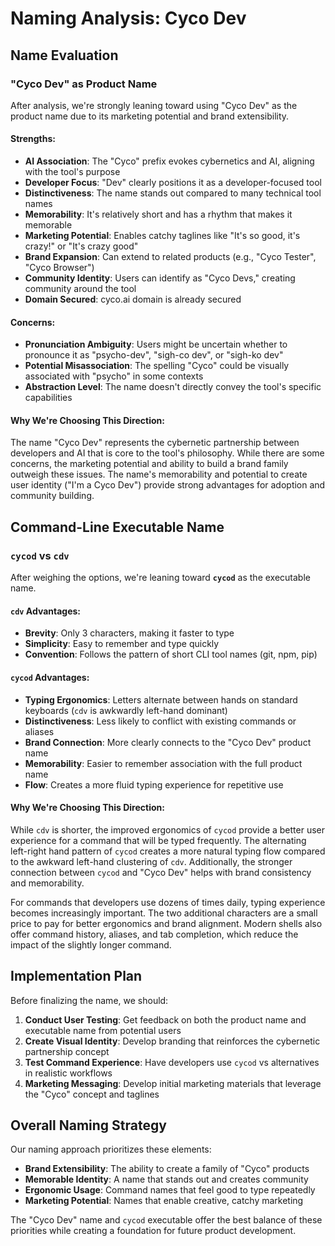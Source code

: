# Naming Analysis: Cyco Dev

## Name Evaluation

### "Cyco Dev" as Product Name

After analysis, we're strongly leaning toward using "Cyco Dev" as the product name due to its marketing potential and brand extensibility.

#### Strengths:
- **AI Association**: The "Cyco" prefix evokes cybernetics and AI, aligning with the tool's purpose
- **Developer Focus**: "Dev" clearly positions it as a developer-focused tool
- **Distinctiveness**: The name stands out compared to many technical tool names
- **Memorability**: It's relatively short and has a rhythm that makes it memorable
- **Marketing Potential**: Enables catchy taglines like "It's so good, it's crazy!" or "It's crazy good"
- **Brand Expansion**: Can extend to related products (e.g., "Cyco Tester", "Cyco Browser")
- **Community Identity**: Users can identify as "Cyco Devs," creating community around the tool
- **Domain Secured**: cyco.ai domain is already secured

#### Concerns:
- **Pronunciation Ambiguity**: Users might be uncertain whether to pronounce it as "psycho-dev", "sigh-co dev", or "sigh-ko dev"
- **Potential Misassociation**: The spelling "Cyco" could be visually associated with "psycho" in some contexts
- **Abstraction Level**: The name doesn't directly convey the tool's specific capabilities

#### Why We're Choosing This Direction:
The name "Cyco Dev" represents the cybernetic partnership between developers and AI that is core to the tool's philosophy. While there are some concerns, the marketing potential and ability to build a brand family outweigh these issues. The name's memorability and potential to create user identity ("I'm a Cyco Dev") provide strong advantages for adoption and community building.

## Command-Line Executable Name

### `cycod` vs `cdv`

After weighing the options, we're leaning toward **`cycod`** as the executable name.

#### `cdv` Advantages:
- **Brevity**: Only 3 characters, making it faster to type
- **Simplicity**: Easy to remember and type quickly
- **Convention**: Follows the pattern of short CLI tool names (git, npm, pip)

#### `cycod` Advantages:
- **Typing Ergonomics**: Letters alternate between hands on standard keyboards (`cdv` is awkwardly left-hand dominant)
- **Distinctiveness**: Less likely to conflict with existing commands or aliases
- **Brand Connection**: More clearly connects to the "Cyco Dev" product name
- **Memorability**: Easier to remember association with the full product name
- **Flow**: Creates a more fluid typing experience for repetitive use

#### Why We're Choosing This Direction:
While `cdv` is shorter, the improved ergonomics of `cycod` provide a better user experience for a command that will be typed frequently. The alternating left-right hand pattern of `cycod` creates a more natural typing flow compared to the awkward left-hand clustering of `cdv`. Additionally, the stronger connection between `cycod` and "Cyco Dev" helps with brand consistency and memorability.

For commands that developers use dozens of times daily, typing experience becomes increasingly important. The two additional characters are a small price to pay for better ergonomics and brand alignment. Modern shells also offer command history, aliases, and tab completion, which reduce the impact of the slightly longer command.

## Implementation Plan

Before finalizing the name, we should:

1. **Conduct User Testing**: Get feedback on both the product name and executable name from potential users
2. **Create Visual Identity**: Develop branding that reinforces the cybernetic partnership concept
3. **Test Command Experience**: Have developers use `cycod` vs alternatives in realistic workflows
4. **Marketing Messaging**: Develop initial marketing materials that leverage the "Cyco" concept and taglines

## Overall Naming Strategy

Our naming approach prioritizes these elements:
- **Brand Extensibility**: The ability to create a family of "Cyco" products
- **Memorable Identity**: A name that stands out and creates community
- **Ergonomic Usage**: Command names that feel good to type repeatedly
- **Marketing Potential**: Names that enable creative, catchy marketing

The "Cyco Dev" name and `cycod` executable offer the best balance of these priorities while creating a foundation for future product development.